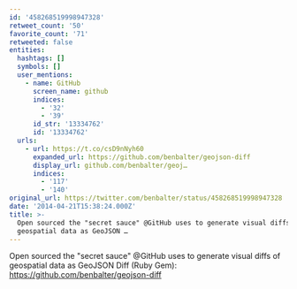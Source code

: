 ```yaml
---
id: '458268519998947328'
retweet_count: '50'
favorite_count: '71'
retweeted: false
entities:
  hashtags: []
  symbols: []
  user_mentions:
    - name: GitHub
      screen_name: github
      indices:
        - '32'
        - '39'
      id_str: '13334762'
      id: '13334762'
  urls:
    - url: https://t.co/csD9nNyh60
      expanded_url: https://github.com/benbalter/geojson-diff
      display_url: github.com/benbalter/geoj…
      indices:
        - '117'
        - '140'
original_url: https://twitter.com/benbalter/status/458268519998947328
date: '2014-04-21T15:38:24.000Z'
title: >-
  Open sourced the "secret sauce" @GitHub uses to generate visual diffs of
  geospatial data as GeoJSON …
---
```


Open sourced the "secret sauce" @GitHub uses to generate visual diffs of geospatial data as GeoJSON Diff (Ruby Gem): https://github.com/benbalter/geojson-diff